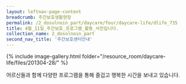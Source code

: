 ```yaml
--- 
layout: leftnav-page-content 
breadcrumb: 주간보호생활현장 
permalink: /2_dosolnoin_part/daycare/four/daycare-life/dlife_735
title: 4월_11일_주간보호_프로그램_활동_사진입니다.
collection_name: 2_dosolnoin_part
second_nav_title: '주간보호센터안내' 
---
```

{% include image-gallery.html folder="/resource_room/daycare-life/files/201304-28/" %}







어르신들과 함께 다양한 프로그램을 통해 즐겁고 행복한 
시간을 보내고 있습니다. 